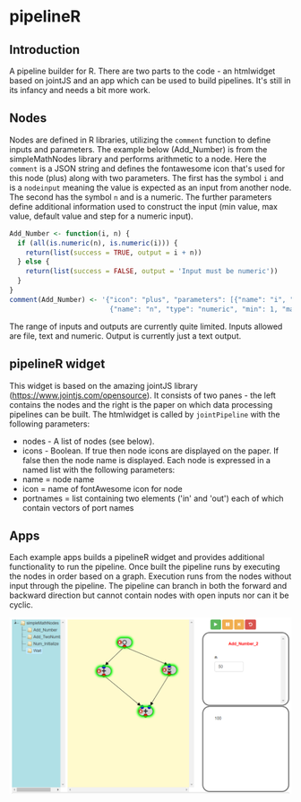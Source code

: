 # pipelineR
## Introduction
A pipeline builder for R.  There are two parts to the code - an htmlwidget based on jointJS and an app which can be used to build pipelines.  It's still in its infancy and needs a bit more work.

## Nodes
Nodes are defined in R libraries, utilizing the `comment` function to define inputs and parameters.  The example below (Add_Number) is from the simpleMathNodes library and performs arithmetic to a node.  Here the `comment` is a JSON string and defines the fontawesome icon that's used for this node (plus) along with two parameters.  The first has the symbol `i` and is a `nodeinput` meaning the value is expected as an input from another node.  The second has the symbol `n` and is a numeric.  The further parameters define additional information used to construct the input (min value, max value, default value and step for a numeric input).
```r
Add_Number <- function(i, n) {
  if (all(is.numeric(n), is.numeric(i))) {
    return(list(success = TRUE, output = i + n))
  } else {
    return(list(success = FALSE, output = 'Input must be numeric'))
  }
}
comment(Add_Number) <- '{"icon": "plus", "parameters": [{"name": "i", "type": "nodeinput"},
                         {"name": "n", "type": "numeric", "min": 1, "max": 100, "value": 50, "step": 1}]}'
```
The range of inputs and outputs are currently quite limited.  Inputs allowed are file, text and numeric.  Output is currently just a text output.

## pipelineR widget
This widget is based on the amazing jointJS library (https://www.jointjs.com/opensource).  It consists of two panes - the left contains the nodes and the right is the paper on which data processing pipelines can be built.  The htmlwidget is called by `jointPipeline` with the following parameters:
- nodes - A list of nodes (see below).
- icons - Boolean.  If true then node icons are displayed on the paper.  If false then the node name is displayed.
Each node is expressed in a named list with the following parameters:
- name = node name
- icon = name of fontAwesome icon for node
- portnames = list containing two elements ('in' and 'out') each of which contain vectors of port names

## Apps
Each example apps builds a pipelineR widget and provides additional functionality to run the pipeline.  Once built the pipeline runs by executing the nodes in order based on a graph.  Execution runs from the nodes without input through the pipeline.  The pipeline can branch in both the forward and backward direction but cannot contain nodes with open inputs nor can it be cyclic.

![alt text](./pipelineR.png "")


